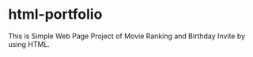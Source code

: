 # html-portfolio
This is Simple Web Page Project of Movie Ranking and Birthday Invite by using HTML.
